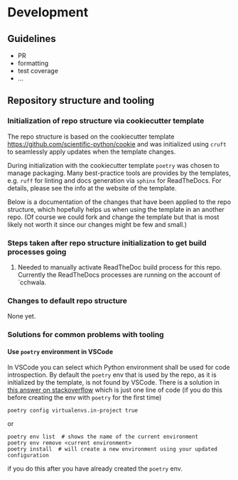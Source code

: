 # Development

## Guidelines

- PR
- formatting
- test coverage
- ...

## Repository structure and tooling

### Initialization of repo structure via cookiecutter template

The repo structure is based on the cookiecutter template https://github.com/scientific-python/cookie and was initialized using `cruft` to seamlessly apply updates when the template changes. 

During initialization with the cookiecutter template `poetry` was chosen to manage packaging. Many best-practice tools are provides by the templates, e.g. `ruff` for linting and docs generation via `sphinx` for ReadTheDocs. For details, please see the info at the website of the template.

Below is a documentation of the changes that have been applied to the repo structure, which hopefully helps us when using the template in an another repo. (Of course we could fork and change the template but that is most likely not worth it since our changes might be few and small.)

### Steps taken after repo structure initialization to get build processes going 

1. Needed to manually activate ReadTheDoc build process for this repo. Currently the ReadTheDocs processes are running on the account of `cchwala.

### Changes to default repo structure 

None yet.

### Solutions for common problems with tooling

#### Use `poetry` environment in VSCode

In VSCode you can select which Python environment shall be used for code introspection. By default the `poetry` env that is used by the repo, as it is initialized by the template, is not found by VSCode. There is a solution in [this answer on stackoverflow](https://stackoverflow.com/a/64434542/356463) which is just one line of code (if you do this before creating the env with `poetry` for the first time)

```
poetry config virtualenvs.in-project true
```

or 

```
poetry env list  # shows the name of the current environment
poetry env remove <current environment>
poetry install  # will create a new environment using your updated configuration
```

if you do this after you have already created the `poetry` env.